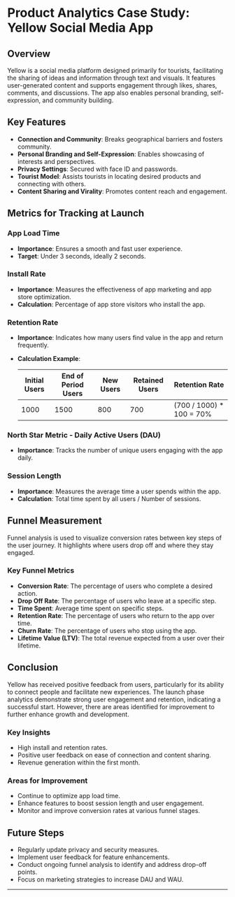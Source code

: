 # Product Analytics Case Study: Yellow Social Media App

## Overview

Yellow is a social media platform designed primarily for tourists, facilitating the sharing of ideas and information through text and visuals. It features user-generated content and supports engagement through likes, shares, comments, and discussions. The app also enables personal branding, self-expression, and community building.

## Key Features

- **Connection and Community**: Breaks geographical barriers and fosters community.
- **Personal Branding and Self-Expression**: Enables showcasing of interests and perspectives.
- **Privacy Settings**: Secured with face ID and passwords.
- **Tourist Model**: Assists tourists in locating desired products and connecting with others.
- **Content Sharing and Virality**: Promotes content reach and engagement.

## Metrics for Tracking at Launch

### App Load Time
- **Importance**: Ensures a smooth and fast user experience.
- **Target**: Under 3 seconds, ideally 2 seconds.

### Install Rate
- **Importance**: Measures the effectiveness of app marketing and app store optimization.
- **Calculation**: Percentage of app store visitors who install the app.

### Retention Rate
- **Importance**: Indicates how many users find value in the app and return frequently.
- **Calculation Example**:
  
  | Initial Users | End of Period Users | New Users | Retained Users | Retention Rate |
  |---------------|---------------------|-----------|----------------|----------------|
  | 1000          | 1500                | 800       | 700            | (700 / 1000) * 100 = 70% |

### North Star Metric - Daily Active Users (DAU)
- **Importance**: Tracks the number of unique users engaging with the app daily.

### Session Length
- **Importance**: Measures the average time a user spends within the app.
- **Calculation**: Total time spent by all users / Number of sessions.

## Funnel Measurement

Funnel analysis is used to visualize conversion rates between key steps of the user journey. It highlights where users drop off and where they stay engaged.

### Key Funnel Metrics

- **Conversion Rate**: The percentage of users who complete a desired action.
- **Drop Off Rate**: The percentage of users who leave at a specific step.
- **Time Spent**: Average time spent on specific steps.
- **Retention Rate**: The percentage of users who return to the app over time.
- **Churn Rate**: The percentage of users who stop using the app.
- **Lifetime Value (LTV)**: The total revenue expected from a user over their lifetime.

## Conclusion

Yellow has received positive feedback from users, particularly for its ability to connect people and facilitate new experiences. The launch phase analytics demonstrate strong user engagement and retention, indicating a successful start. However, there are areas identified for improvement to further enhance growth and development.

### Key Insights
- High install and retention rates.
- Positive user feedback on ease of connection and content sharing.
- Revenue generation within the first month.

### Areas for Improvement
- Continue to optimize app load time.
- Enhance features to boost session length and user engagement.
- Monitor and improve conversion rates at various funnel stages.

## Future Steps

- Regularly update privacy and security measures.
- Implement user feedback for feature enhancements.
- Conduct ongoing funnel analysis to identify and address drop-off points.
- Focus on marketing strategies to increase DAU and WAU.

---
